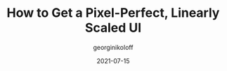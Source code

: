---
author: georginikoloff
date: 2021-07-15
layout: post.njk
publisher: css
tags:
  - article
  - css
  - preprocessors
  - layout
target_url: https://css-tricks.com/how-to-get-a-pixel-perfect-linearly-scaled-ui/
title: How to Get a Pixel-Perfect, Linearly Scaled UI
---